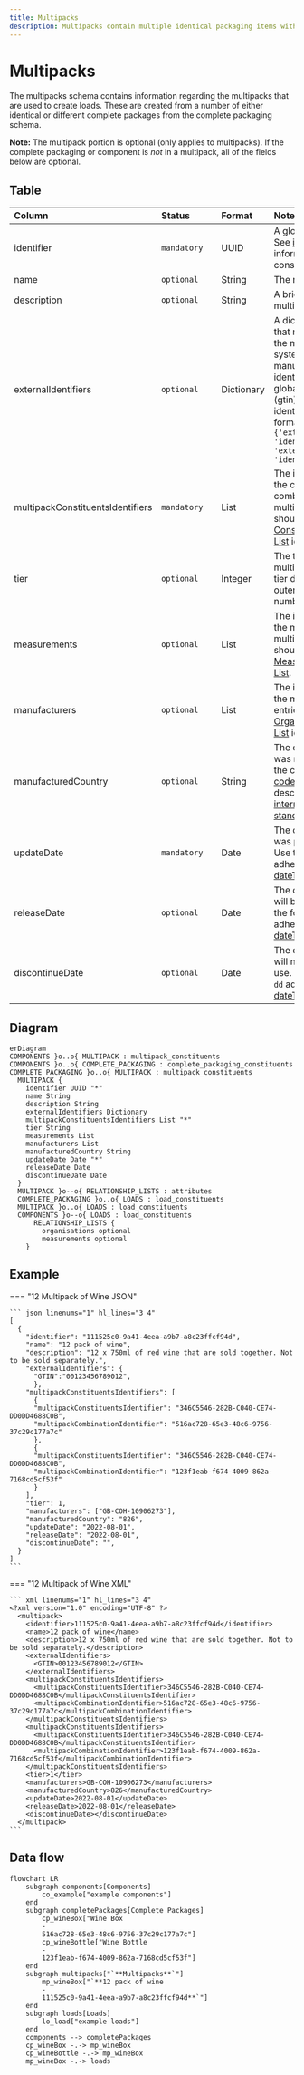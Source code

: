 ```yaml
---
title: Multipacks
description: Multipacks contain multiple identical packaging items within Open 3P.
---
```


# Multipacks

The multipacks schema contains information regarding the multipacks that are used to create loads. These are created from a number of either identical or different complete packages from the complete packaging schema.

**Note:** The multipack portion is optional (only applies to multipacks). If the complete packaging or component is *not* in a multipack, all of the fields below are optional. 

## Table
|Column|<div style="width:90px">Status</div>|Format|Notes|
|:-|:-|:-|:-|
|identifier|`mandatory`|UUID|A globally unique identifier. See [identifiers](../4_Identifiers/4_1_Identifiers.md) section for information on how to construct this identifier|
|name|`optional`|String|The name of this multipack.|
|description|`optional`|String|A brief description of this multipack.|
|externalIdentifiers|`optional`|Dictionary|A dictionary of identifiers that might be used to identify the multipack in other systems. For example: manufacturer's own internal identifier, bar codes or global trade item number (gtin). To provide external identifiers please follow this format. `{'externalIdentifierName1': 'identifier1', 'externalIdentifierName2': 'identifier2'}`|
|multipackConstituentsIdentifiers|`mandatory`|List|The information regarding the consituents that are combined to create this multipack. The entries should be from the [Multipack Constituents Relationship List](../6_Relationship_Lists/6_004_Multipack_Constituents.md) identifier.|
|tier|`optional`|Integer|The tier associated with the multipack. The inner most tier denoted as 1, and the outermost tier is the biggest number.|
|measurements|`optional`|List|The information regarding the measurements of the multipack. The entries should be from the [Measurements Relationship List](../6_Relationship_Lists/6_012_Measurements.md).|
|manufacturers|`optional`|List|The information regarding the manufacturer(s). The entries should be the [Organisations Relationship List](../6_Relationship_Lists/6_010_Organisations.md) identifiers.|
|manufacturedCountry|`optional`|String|The country the component was manufactured in. Use the country numeric [ISO codes](https://www.iso.org/obp/ui/#search){target=_blank} as described in the [ISO 3166 international standard](https://www.iso.org/iso-3166-country-codes.html){target=_blank}.|
|updateDate|`mandatory`|Date|The date that the multipack was provided/last updated. Use the format `yyyy-mm-dd` adhering to the [ISO 8601 dateTime standard](https://www.iso.org/iso-8601-date-and-time-format.html).|
|releaseDate|`optional`|Date|The date that the component will be available to use. Use the format `yyyy-mm-dd` adhering to the [ISO 8601 dateTime standard](https://www.iso.org/iso-8601-date-and-time-format.html).|
|discontinueDate|`optional`|Date|The date that the component will no longer be available to use. Use the format `yyyy-mm-dd` adhering to the [ISO 8601 dateTime standard](https://www.iso.org/iso-8601-date-and-time-format.html).|

## Diagram

``` mermaid
erDiagram
COMPONENTS }o..o{ MULTIPACK : multipack_constituents
COMPONENTS }o..o{ COMPLETE_PACKAGING : complete_packaging_constituents
COMPLETE_PACKAGING }o..o{ MULTIPACK : multipack_constituents
  MULTIPACK {
    identifier UUID "*"
    name String
    description String
    externalIdentifiers Dictionary
    multipackConstituentsIdentifiers List "*"
    tier String
    measurements List
    manufacturers List
    manufacturedCountry String
    updateDate Date "*"
    releaseDate Date
    discontinueDate Date
  }
  MULTIPACK }o--o{ RELATIONSHIP_LISTS : attributes
  COMPLETE_PACKAGING }o..o{ LOADS : load_constituents
  MULTIPACK }o..o{ LOADS : load_constituents
  COMPONENTS }o--o{ LOADS : load_constituents
      RELATIONSHIP_LISTS {
        organisations optional
        measurements optional
    }
```

## Example

=== "12 Multipack of Wine JSON"

    ``` json linenums="1" hl_lines="3 4"
    [
      {
        "identifier": "111525c0-9a41-4eea-a9b7-a8c23ffcf94d",
        "name": "12 pack of wine",
        "description": "12 x 750ml of red wine that are sold together. Not to be sold separately.",
        "externalIdentifiers": {
          "GTIN":"00123456789012",
          },
        "multipackConstituentsIdentifiers": [
          {
          "multipackConstituentsIdentifier": "346C5546-282B-C040-CE74-DD0DD4688C0B",
          "multipackCombinationIdentifier": "516ac728-65e3-48c6-9756-37c29c177a7c"
          },
          {
          "multipackConstituentsIdentifier": "346C5546-282B-C040-CE74-DD0DD4688C0B",
          "multipackCombinationIdentifier": "123f1eab-f674-4009-862a-7168cd5cf53f"
          }
        ],
        "tier": 1,
        "manufacturers": ["GB-COH-10906273"],
        "manufacturedCountry": "826",
        "updateDate": "2022-08-01",
        "releaseDate": "2022-08-01",
        "discontinueDate": "",
      }
    ]
    ```
=== "12 Multipack of Wine XML"

    ``` xml linenums="1" hl_lines="3 4"
    <?xml version="1.0" encoding="UTF-8" ?>
      <multipack>
        <identifier>111525c0-9a41-4eea-a9b7-a8c23ffcf94d</identifier>
        <name>12 pack of wine</name>
        <description>12 x 750ml of red wine that are sold together. Not to be sold separately.</description>
        <externalIdentifiers>
          <GTIN>00123456789012</GTIN>
        </externalIdentifiers>
        <multipackConstituentsIdentifiers>
          <multipackConstituentsIdentifier>346C5546-282B-C040-CE74-DD0DD4688C0B</multipackConstituentsIdentifier>
          <multipackCombinationIdentifier>516ac728-65e3-48c6-9756-37c29c177a7c</multipackCombinationIdentifier>
        </multipackConstituentsIdentifiers>
        <multipackConstituentsIdentifiers>
          <multipackConstituentsIdentifier>346C5546-282B-C040-CE74-DD0DD4688C0B</multipackConstituentsIdentifier>
          <multipackCombinationIdentifier>123f1eab-f674-4009-862a-7168cd5cf53f</multipackCombinationIdentifier>
        </multipackConstituentsIdentifiers>
        <tier>1</tier>
        <manufacturers>GB-COH-10906273</manufacturers>
        <manufacturedCountry>826</manufacturedCountry>
        <updateDate>2022-08-01</updateDate>
        <releaseDate>2022-08-01</releaseDate>
        <discontinueDate></discontinueDate>
      </multipack>
    ```
## Data flow

``` mermaid
flowchart LR
    subgraph components[Components]
        co_example["example components"]
    end
    subgraph completePackages[Complete Packages]
        cp_wineBox["Wine Box
        -
        516ac728-65e3-48c6-9756-37c29c177a7c"]
        cp_wineBottle["Wine Bottle
        -
        123f1eab-f674-4009-862a-7168cd5cf53f"]
    end
    subgraph multipacks["`**Multipacks**`"]
        mp_wineBox["`**12 pack of wine
        -
        111525c0-9a41-4eea-a9b7-a8c23ffcf94d**`"]
    end
    subgraph loads[Loads]
        lo_load["example loads"]
    end
    components --> completePackages
    cp_wineBox -.-> mp_wineBox
    cp_wineBottle -.-> mp_wineBox
    mp_wineBox -.-> loads
```